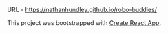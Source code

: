 
URL - https://nathanhundley.github.io/robo-buddies/

This project was bootstrapped with [Create React App](https://github.com/facebook/create-react-app).
